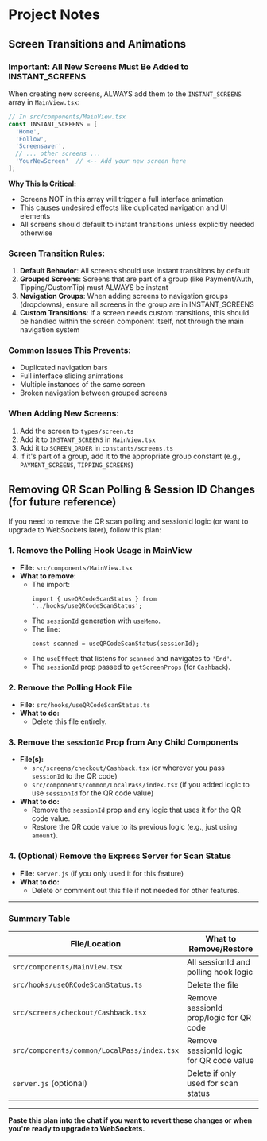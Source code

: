 # Project Notes

## Screen Transitions and Animations

### Important: All New Screens Must Be Added to INSTANT_SCREENS

When creating new screens, ALWAYS add them to the `INSTANT_SCREENS` array in `MainView.tsx`:

```typescript
// In src/components/MainView.tsx
const INSTANT_SCREENS = [
  'Home',
  'Follow',
  'Screensaver',
  // ... other screens ...
  'YourNewScreen'  // <-- Add your new screen here
];
```

**Why This Is Critical:**
- Screens NOT in this array will trigger a full interface animation
- This causes undesired effects like duplicated navigation and UI elements
- All screens should default to instant transitions unless explicitly needed otherwise

### Screen Transition Rules:
1. **Default Behavior**: All screens should use instant transitions by default
2. **Grouped Screens**: Screens that are part of a group (like Payment/Auth, Tipping/CustomTip) must ALWAYS be instant
3. **Navigation Groups**: When adding screens to navigation groups (dropdowns), ensure all screens in the group are in INSTANT_SCREENS
4. **Custom Transitions**: If a screen needs custom transitions, this should be handled within the screen component itself, not through the main navigation system

### Common Issues This Prevents:
- Duplicated navigation bars
- Full interface sliding animations
- Multiple instances of the same screen
- Broken navigation between grouped screens

### When Adding New Screens:
1. Add the screen to `types/screen.ts`
2. Add it to `INSTANT_SCREENS` in `MainView.tsx`
3. Add it to `SCREEN_ORDER` in `constants/screens.ts`
4. If it's part of a group, add it to the appropriate group constant (e.g., `PAYMENT_SCREENS`, `TIPPING_SCREENS`)

## Removing QR Scan Polling & Session ID Changes (for future reference)

If you need to remove the QR scan polling and sessionId logic (or want to upgrade to WebSockets later), follow this plan:

### 1. Remove the Polling Hook Usage in MainView
- **File:** `src/components/MainView.tsx`
- **What to remove:**
  - The import:
    ```tsx
    import { useQRCodeScanStatus } from '../hooks/useQRCodeScanStatus';
    ```
  - The `sessionId` generation with `useMemo`.
  - The line:
    ```tsx
    const scanned = useQRCodeScanStatus(sessionId);
    ```
  - The `useEffect` that listens for `scanned` and navigates to `'End'`.
  - The `sessionId` prop passed to `getScreenProps` (for `Cashback`).

### 2. Remove the Polling Hook File
- **File:** `src/hooks/useQRCodeScanStatus.ts`
- **What to do:**
  - Delete this file entirely.

### 3. Remove the `sessionId` Prop from Any Child Components
- **File(s):**
  - `src/screens/checkout/Cashback.tsx` (or wherever you pass `sessionId` to the QR code)
  - `src/components/common/LocalPass/index.tsx` (if you added logic to use `sessionId` for the QR code value)
- **What to do:**
  - Remove the `sessionId` prop and any logic that uses it for the QR code value.
  - Restore the QR code value to its previous logic (e.g., just using `amount`).

### 4. (Optional) Remove the Express Server for Scan Status
- **File:** `server.js` (if you only used it for this feature)
- **What to do:**
  - Delete or comment out this file if not needed for other features.

---

### Summary Table

| File/Location                                 | What to Remove/Restore                                  |
|-----------------------------------------------|---------------------------------------------------------|
| `src/components/MainView.tsx`                 | All sessionId and polling hook logic                    |
| `src/hooks/useQRCodeScanStatus.ts`            | Delete the file                                         |
| `src/screens/checkout/Cashback.tsx`           | Remove sessionId prop/logic for QR code                 |
| `src/components/common/LocalPass/index.tsx`   | Remove sessionId logic for QR code value                |
| `server.js` (optional)                        | Delete if only used for scan status                     |

---

**Paste this plan into the chat if you want to revert these changes or when you're ready to upgrade to WebSockets.** 
